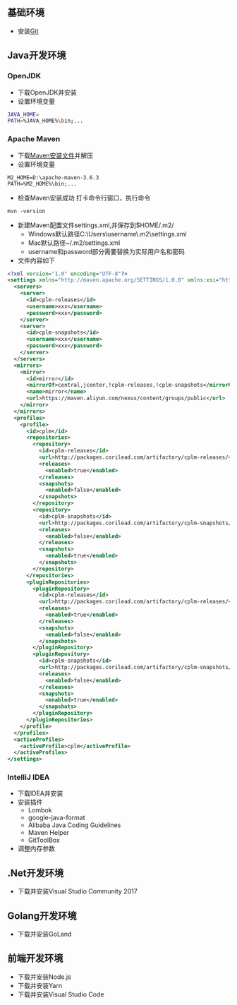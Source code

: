 ## 基础环境
* 安装[Git](https://git-scm.com/downloads)

## Java开发环境
### OpenJDK
* 下载OpenJDK并安装
* 设置环境变量
```bash
JAVA_HOME=
PATH=%JAVA_HOME%\bin;...
```

### Apache Maven
* 下载[Maven安装文件](https://maven.apache.org/download.cgi)并解压
* 设置环境变量
```
M2_HOME=D:\apache-maven-3.6.3
PATH=%M2_HOME%\bin;...
```
* 检查Maven安装成功
打卡命令行窗口，执行命令
```
mvn -version
```
* 新建Maven配置文件settings.xml,并保存到$HOME/.m2/
  - Windows默认路径C:\Users\username\\.m2\settings.xml
  - Mac默认路径~/.m2/settings.xml
  - username和password部分需要替换为实际用户名和密码
* 文件内容如下
```xml
<?xml version="1.0" encoding="UTF-8"?>
<settings xmlns="http://maven.apache.org/SETTINGS/1.0.0" xmlns:xsi="http://www.w3.org/2001/XMLSchema-instance" xsi:schemaLocation="http://maven.apache.org/SETTINGS/1.0.0 http://maven.apache.org/xsd/settings-1.0.0.xsd">
  <servers>
    <server>
      <id>cplm-releases</id>
      <username>xxx</username>
      <password>xxx</password>
    </server>
    <server>
      <id>cplm-snapshots</id>
      <username>xxx</username>
      <password>xxx</password>
    </server>
  </servers>
  <mirrors>
    <mirror>
      <id>mirror</id>
      <mirrorOf>central,jcenter,!cplm-releases,!cplm-snapshots</mirrorOf>
      <name>mirror</name>
      <url>https://maven.aliyun.com/nexus/content/groups/public</url>
    </mirror>
  </mirrors>
  <profiles>
    <profile>
      <id>cplm</id>
      <repositories>
        <repository>
          <id>cplm-releases</id>
          <url>http://packages.corilead.com/artifactory/cplm-releases/</url>
          <releases>
            <enabled>true</enabled>
          </releases>
          <snapshots>
            <enabled>false</enabled>
          </snapshots>
        </repository>
        <repository>
          <id>cplm-snapshots</id>
          <url>http://packages.corilead.com/artifactory/cplm-snapshots/</url>
          <releases>
            <enabled>false</enabled>
          </releases>
          <snapshots>
            <enabled>true</enabled>
          </snapshots>
        </repository>
      </repositories>
      <pluginRepositories>
        <pluginRepository>
          <id>cplm-releases</id>
          <url>http://packages.corilead.com/artifactory/cplm-releases/</url>
          <releases>
            <enabled>true</enabled>
          </releases>
          <snapshots>
            <enabled>false</enabled>
          </snapshots>
        </pluginRepository>
        <pluginRepository>
          <id>cplm-snapshots</id>
          <url>http://packages.corilead.com/artifactory/cplm-snapshots/</url>
          <releases>
            <enabled>false</enabled>
          </releases>
          <snapshots>
            <enabled>true</enabled>
          </snapshots>
        </pluginRepository>
      </pluginRepositories>
    </profile>
  </profiles>
  <activeProfiles>
    <activeProfile>cplm</activeProfile>
  </activeProfiles>
</settings>
```

### IntelliJ IDEA
* 下载IDEA并安装
* 安装插件
    - Lombok
    - google-java-format
    - Alibaba Java Coding Guidelines
    - Maven Helper
    - GitToolBox
* 调整内存参数

## .Net开发环境
* 下载并安装Visual Studio Community 2017

## Golang开发环境
* 下载并安装GoLand

## 前端开发环境
* 下载并安装Node.js
* 下载并安装Yarn
* 下载并安装Visual Studio Code